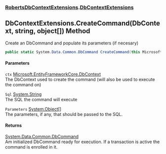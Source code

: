 ### [RobertsDbContextExtensions](RobertsDbContextExtensions 'RobertsDbContextExtensions').[DbContextExtensions](DbContextExtensions 'RobertsDbContextExtensions.DbContextExtensions')
## DbContextExtensions.CreateCommand(DbContext, string, object[]) Method
Create an DbCommand and populate its parameters (if necesary)
```csharp
public static System.Data.Common.DbCommand CreateCommand(this Microsoft.EntityFrameworkCore.DbContext ctx, string Sql, params object[] Parameters);
```
#### Parameters
<a name='RobertsDbContextExtensions_DbContextExtensions_CreateCommand(Microsoft_EntityFrameworkCore_DbContext_string_object__)_ctx'></a>
`ctx` [Microsoft.EntityFrameworkCore.DbContext](https://docs.microsoft.com/en-us/dotnet/api/Microsoft.EntityFrameworkCore.DbContext 'Microsoft.EntityFrameworkCore.DbContext')  
The DbContext used to create the command (will also be used to execute the command on)
  
<a name='RobertsDbContextExtensions_DbContextExtensions_CreateCommand(Microsoft_EntityFrameworkCore_DbContext_string_object__)_Sql'></a>
`Sql` [System.String](https://docs.microsoft.com/en-us/dotnet/api/System.String 'System.String')  
The SQL the command will execute
  
<a name='RobertsDbContextExtensions_DbContextExtensions_CreateCommand(Microsoft_EntityFrameworkCore_DbContext_string_object__)_Parameters'></a>
`Parameters` [System.Object](https://docs.microsoft.com/en-us/dotnet/api/System.Object 'System.Object')[[]](https://docs.microsoft.com/en-us/dotnet/api/System.Array 'System.Array')  
The parameters, if any, that should be passed to the SQL.
            
  
#### Returns
[System.Data.Common.DbCommand](https://docs.microsoft.com/en-us/dotnet/api/System.Data.Common.DbCommand 'System.Data.Common.DbCommand')  
Am initialized DbCommand ready for execution. If a transaction
            is active the command is enrolled in it.
